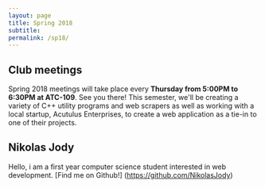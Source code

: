```yaml
---
layout: page
title: Spring 2018
subtitle:
permalink: /sp18/
---
```

## **Club meetings**
Spring 2018 meetings will take place every **Thursday from 5:00PM to 6:30PM at ATC-109**. See you there!
This semester, we'll be creating a variety of C++ utility programs and web scrapers as well as working with a local startup, Acutulus Enterprises, to create a web application as a tie-in to one of their projects.

## **Nikolas Jody**
Hello, i am a first year computer science 
student interested in web development. [Find me 
on Github!] (https://github.com/NikolasJody) 

